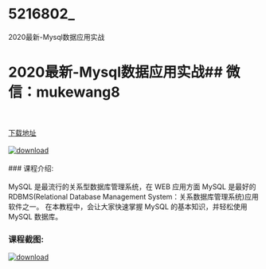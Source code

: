 # 5216802_
2020最新-Mysql数据应用实战
# 2020最新-Mysql数据应用实战## 微信：mukewang8
<br/></br>[下载地址](http://www.36tz.cn/article/5216802 "下载地址")
<br/></br>[![download](http://36tz.cn/muke_img/2020_12_2-30-300x170.png "下载地址")](http://www.36tz.cn/article/5216802 "下载地址")
<br/></br>### 课程介绍:<br/></br>MySQL 是最流行的关系型数据库管理系统，在 WEB 应用方面 MySQL 是最好的 RDBMS(Relational Database Management System：关系数据库管理系统)应用软件之一。
在本教程中，会让大家快速掌握 MySQL 的基本知识，并轻松使用 MySQL 数据库。

### 课程截图:
[![download](http://36tz.cn/muke_img/2020_12_1-32.png "下载地址")](http://www.36tz.cn/article/5216802 "下载地址")
